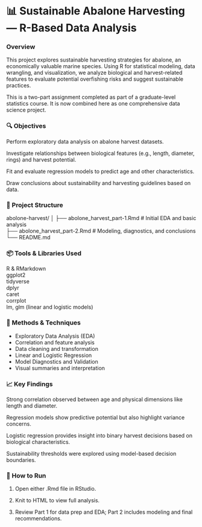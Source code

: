 # 📊 Sustainable Abalone Harvesting — R-Based Data Analysis

### Overview
This project explores sustainable harvesting strategies for abalone, an economically valuable marine species. Using R for statistical modeling, data wrangling, and visualization, we analyze biological and harvest-related features to evaluate potential overfishing risks and suggest sustainable practices.

This is a two-part assignment completed as part of a graduate-level statistics course. It is now combined here as one comprehensive data science project.

### 🔍 Objectives
Perform exploratory data analysis on abalone harvest datasets.

Investigate relationships between biological features (e.g., length, diameter, rings) and harvest potential.

Fit and evaluate regression models to predict age and other characteristics.

Draw conclusions about sustainability and harvesting guidelines based on data.

### 📁 Project Structure

abolone-harvest/
│
├── abolone_harvest_part-1.Rmd     # Initial EDA and basic analysis<br>
├── abolone_harvest_part-2.Rmd     # Modeling, diagnostics, and conclusions<br>
└── README.md                      

### 📦 Tools & Libraries Used
R & RMarkdown <br>
ggplot2 <br>
tidyverse <br>
dplyr <br>
caret <br>
corrplot <br>
lm, glm (linear and logistic models) <br>

### 🧪 Methods & Techniques
- Exploratory Data Analysis (EDA)<br>
- Correlation and feature analysis<br>
- Data cleaning and transformation<br>
- Linear and Logistic Regression<br>
- Model Diagnostics and Validation<br>
- Visual summaries and interpretation<br>

### 📈 Key Findings
Strong correlation observed between age and physical dimensions like length and diameter.

Regression models show predictive potential but also highlight variance concerns.

Logistic regression provides insight into binary harvest decisions based on biological characteristics.

Sustainability thresholds were explored using model-based decision boundaries.

### 📌 How to Run
1. Open either .Rmd file in RStudio.

2. Knit to HTML to view full analysis.

3. Review Part 1 for data prep and EDA; Part 2 includes modeling and final recommendations.



